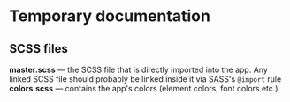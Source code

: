 # Temporary documentation

## SCSS files
**master.scss** — the SCSS file that is directly imported into the app. Any linked SCSS file should probably be linked inside it via SASS's `@import` rule\
**colors.scss** — contains the app's colors (element colors, font colors etc.)